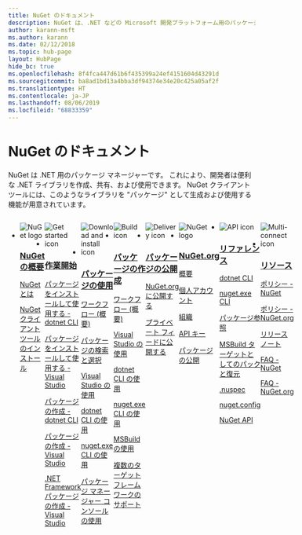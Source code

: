 ```yaml
---
title: NuGet のドキュメント
description: NuGet は、.NET などの Microsoft 開発プラットフォーム用のパッケージ マネージャーです。 NuGet クライアント ツールでは、パッケージを作成して使用する機能が提供されます。
author: karann-msft
ms.author: karann
ms.date: 02/12/2018
ms.topic: hub-page
layout: HubPage
hide_bc: true
ms.openlocfilehash: 8f4fca447d61b6f435399a24ef4151604d43291d
ms.sourcegitcommit: ba8ad1bd13a4bba3df94374e34e20c425a05af2f
ms.translationtype: HT
ms.contentlocale: ja-JP
ms.lasthandoff: 08/06/2019
ms.locfileid: "68833359"
---
```

<div id="main" class="v2">
    <div class="container">
        <h1>NuGet のドキュメント</h1>
        <p>NuGet は .NET 用のパッケージ マネージャーです。 これにより、開発者は便利な .NET ライブラリを作成、共有、および使用できます。 NuGet クライアント ツールには、このようなライブラリを "パッケージ" として生成および使用する機能が用意されています。</p> 

<ul id="index1" class="cardsF panelContent singlePanelContent cols cols4" style="float: left; display: flex!important;">
    <li>
        <div class="cardSize">
            <div class="cardPadding">
                <div class="card">
                    <div class="cardImageOuter">
                        <div class="cardImage">
                            <img src="https://docs.microsoft.com/media/logos/logo_nuget.svg" alt="NuGet logo" />
                        </div>
                    </div>
                    <div class="cardText">
                        <h3><a href="what-is-nuget.md">NuGet の概要</a></h3>
                        <p>
                            <a href="what-is-nuget.md">NuGet とは
                        </a></p>
                        <p>
                            <a href="install-nuget-client-tools.md">NuGet クライアント ツールのインストール</a>
                        </p>
                    </div>
                </div>
            </div>
        </div>
    </li>
    <li>
        <div class="cardSize">
            <div class="cardPadding">
                <div class="card">
                    <div class="cardImageOuter">
                        <div class="cardImage">
                            <img src="https://docs.microsoft.com/media/common/i_get-started.svg" alt="Get started icon" />
                        </div>
                    </div>
                    <div class="cardText">
                        <h3><a href="install-nuget-client-tools.md">作業開始</a></h3>
                        <p>
                            <a href="quickstart/install-and-use-a-package-using-the-dotnet-cli.md">パッケージをインストールして使用する - dotnet CLI</a>
                        </p>
                        <p>
                            <a href="quickstart/install-and-use-a-package-in-visual-studio.md">パッケージをインストールして使用する - Visual Studio</a>
                        </p>
                        <p>
                            <a href="quickstart/create-and-publish-a-package-using-the-dotnet-cli.md">パッケージの作成 - dotnet CLI</a>
                        </p>
                        <p>
                            <a href="quickstart/create-and-publish-a-package-using-visual-studio.md">パッケージの作成 - Visual Studio</a>
                        </p>
                        <p>
                            <a href="quickstart/create-and-publish-a-package-using-visual-studio-net-framework.md">.NET Framework パッケージの作成 - Visual Studio</a>
                        </p>
                    </div>
                </div>
            </div>
        </div>
    </li>
    <li>
        <div class="cardSize">
            <div class="cardPadding">
                <div class="card">
                    <div class="cardImageOuter">
                        <div class="cardImage">
                            <img src="https://docs.microsoft.com//media/common/i_download-install.svg" alt="Download and install icon" />
                        </div>
                    </div>
                    <div class="cardText">
                        <h3><a href="consume-packages/overview-and-workflow.md">パッケージの使用</a></h3>
                        <p>
                            <a href="consume-packages/overview-and-workflow.md">ワークフロー (概要)</a>
                        </p>
                        <p>
                            <a href="consume-packages/finding-and-choosing-packages.md">パッケージの検索と選択</a>
                        </p>
                        <p>
                            <a href="consume-packages/install-use-packages-visual-studio.md">Visual Studio の使用</a>
                        </p>
                        <p>
                            <a href="consume-packages/install-use-packages-dotnet-cli.md">dotnet CLI の使用</a>
                        </p>
                        <p>
                            <a href="consume-packages/install-use-packages-nuget-cli.md">nuget.exe CLI の使用</a>
                        </p>
                        <p>
                            <a href="consume-packages/install-use-packages-powershell.md">パッケージ マネージャー コンソールの使用</a>
                        </p>
                    </div>
                </div>
            </div>
        </div>
    </li>
    <li>
        <div class="cardSize">
            <div class="cardPadding">
                <div class="card">
                    <div class="cardImageOuter">
                        <div class="cardImage">
                            <img src="https://docs.microsoft.com/media/common/i_build.svg" alt="Build icon" />
                        </div>
                    </div>
                    <div class="cardText">
                        <h3><a href="create-packages/overview-and-workflow.md">パッケージの作成</a></h3>
                        <p>
                            <a href="create-packages/overview-and-workflow.md">ワークフロー (概要)</a>
                        </p>
                        <p>
                            <a href="quickstart/create-and-publish-a-package-using-visual-studio.md">Visual Studio の使用</a>
                        </p>
                        <p>
                            <a href="create-packages/creating-a-package-dotnet-cli.md">dotnet CLI の使用</a>
                        </p>
                        <p>
                            <a href="create-packages/creating-a-package.md">nuget.exe CLI の使用</a>
                        </p>
                        <p>
                            <a href="create-packages/creating-a-package.md">MSBuild の使用</a>
                        </p>
                        <p>
                            <a href="create-packages/multiple-target-frameworks-project-file.md">複数のターゲット フレームワークのサポート</a>
                        </p>
                    </div>
                </div>
            </div>
        </div>
    </li>
        <li>
        <div class="cardSize">
            <div class="cardPadding">
                <div class="card">
                    <div class="cardImageOuter">
                        <div class="cardImage">
                            <img src="https://docs.microsoft.com/media/common/i_delivery.svg" alt="Delivery icon" />
                        </div>
                    </div>
                    <div class="cardText">
                        <h3><a href="nuget-org/publish-a-package.md">パッケージの公開</a></h3>
                        <p>
                            <a href="nuget-org/publish-a-package.md">NuGet.org に公開する</a>
                        </p>
                        <p>
                            <a href="hosting-packages/overview.md">プライベート フィードに公開する</a>
                        </p>
                    </div>
                </div>
            </div>
        </div>
    </li>
    <li>
        <div class="cardSize">
            <div class="cardPadding">
                <div class="card">
                    <div class="cardImageOuter">
                        <div class="cardImage">
                            <img src="https://docs.microsoft.com/media/logos/logo_nuget.svg" alt="NuGet logo" />
                        </div>
                    </div>
                    <div class="cardText">
                        <h3><a href="nuget-org/overview-nuget-org.md">NuGet.org</a></h3>
                        <p>
                            <a href="nuget-org/overview-nuget-org.md">概要</a>
                        </p>
                        <p>
                            <a href="nuget-org/individual-accounts.md">個人アカウント</a>
                        </p>
                        <p>
                            <a href="nuget-org/organizations-on-nuget-org.md">組織</a>
                        </p>
                        <p>
                            <a href="nuget-org/scoped-api-keys.md">API キー</a>
                        </p>
                        <p>
                            <a href="nuget-org/publish-a-package.md">パッケージの公開</a>
                        </p>
                    </div>
                </div>
            </div>
        </div>
    </li>
        <li>
        <div class="cardSize">
            <div class="cardPadding">
                <div class="card">
                    <div class="cardImageOuter">
                        <div class="cardImage">
                            <img src="https://docs.microsoft.com/media/common/i_reference.svg" alt="API icon" />
                        </div>
                    </div>
                    <div class="cardText">
                        <h3><a href="reference/nuspec.md">リファレンス</a></h3>
                        <p>
                            <a href="reference/dotnet-commands.md">dotnet CLI</a>
                        </p>
                        <p>
                            <a href="reference/nuget-exe-cli-reference.md">nuget.exe CLI</a>
                        <p>
                            <a href="consume-packages/package-references-in-project-files.md">パッケージ参照</a>
                        </p>
                        <p>
                            <a href="reference/msbuild-targets.md">MSBuild ターゲットとしてのパックと復元</a>
                        </p>
                        <p>
                            <a href="reference/nuspec.md">.nuspec</a>
                        </p>
                        <p>
                            <a href="reference/nuget-config-file.md">nuget.config</a>
                        </p>
                        <p>
                            <a href="api/overview.md">NuGet API</a>
                        </p>
                    </div>
                </div>
            </div>
        </div>
    </li>
    <li>
        <div class="cardSize">
            <div class="cardPadding">
                <div class="card">
                    <div class="cardImageOuter">
                        <div class="cardImage">
                            <img src="https://docs.microsoft.com//media/common/i_multi-connect.svg" alt="Multi-connect icon" />
                        </div>
                    </div>
                    <div class="cardText">
                        <h3><a href="policies/governance.md">リソース</a></h3>
                        <p>
                            <a href="policies/governance.md">ポリシー - NuGet</a>
                        </p>
                        <p>
                            <a href="nuget-org/policies/data-requests.md">ポリシー - NuGet.org</a>
                        </p>
                        <p>
                            <a href="release-notes/known-issues.md">リリースノート</a>
                        </p>
                        <p>
                            <a href="faqs/nuget-faq.md">FAQ - NuGet</a>
                        </p>
                        <p>
                            <a href="nuget-org/nuget-org-faq.md">FAQ - NuGet.org</a>
                        </p>
                    </div>
                </div>
            </div>
        </div>
    </li>
</ul>
    </div>
</div>
